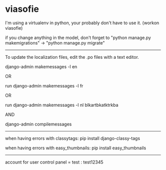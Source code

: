 # viasofie
I'm using a virtualenv in python, your probably don't have to use it. (workon viasofie)

if you change anything in the model, don't forget to "python manage.py makemigrations" -> "python manage.py migrate"
***
To update the localization files, edit the .po files with a text editor.

django-admin makemessages -l en

OR

run django-admin makemessages -l fr

OR

run django-admin makemessages -l nl blkartbkatktrkba

AND

django-admin compilemessages
***
when having errors with classytags:
pip install django-classy-tags

when having errors with easy_thumbnails:
pip install easy_thumbnails
***

account for user control panel = test : test12345

